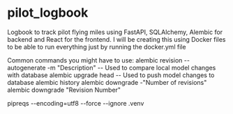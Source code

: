 # pilot_logbook
 Logbook to track pilot flying miles using FastAPI, SQLAlchemy, Alembic for backend and React for the frontend. I will be creating this using Docker files to be able to run everything just by running the 
 docker.yml file

 Common commands you might have to use:
 alembic revision --autogenerate -m "Description" -- Used to compare local model changes with database
 alembic upgrade head -- Used to push model changes to database
 alembic history
 alembic downgrade -"Number of revisions"
 alembic downgrade "Revision Number"

 pipreqs --encoding=utf8 --force --ignore .venv
